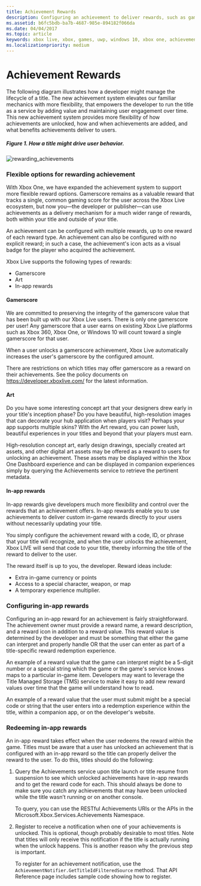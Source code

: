 ```yaml
---
title: Achievement Rewards
description: Configuring an achievement to deliver rewards, such as gamerscore, art, and in-app rewards.
ms.assetid: b6fc5bdb-ba7b-4687-985e-894182f066da
ms.date: 04/04/2017
ms.topic: article
keywords: xbox live, xbox, games, uwp, windows 10, xbox one, achievement, rewards
ms.localizationpriority: medium
---
```


# Achievement Rewards

The following diagram illustrates how a developer might manage the lifecycle of a title.
The new achievement system elevates our familiar mechanics with more flexibility, that empowers the developer to run the title as a service by adding value and maintaining user engagement over time.
This new achievement system provides more flexibility of how achievements are unlocked, how and when achievements are added, and what benefits achievements deliver to users.


##### Figure 1.  How a title might drive user behavior.

![rewarding_achievements](../images/omega/achievements_overview_01_drive_behavior.png)


### Flexible options for rewarding achievement

With Xbox One, we have expanded the achievement system to support more flexible reward options.
Gamerscore remains as a valuable reward that tracks a single, common gaming score for the user across the Xbox Live ecosystem, but now you—the developer or publisher—can use achievements as a delivery mechanism for a much wider range of rewards, both within your title and outside of your title.

An achievement can be configured with multiple rewards, up to one reward of each reward type.
An achievement can also be configured with no explicit reward; in such a case, the achievement's icon acts as a visual badge for the player who acquired the achievement.

Xbox Live supports the following types of rewards:

* Gamerscore
* Art
* In-app rewards


#### Gamerscore

We are committed to preserving the integrity of the gamerscore value that has been built up with our Xbox Live users.
There is only one gamerscore per user! Any gamerscore that a user earns on existing Xbox Live platforms such as Xbox 360, Xbox One, or Windows 10 will count toward a single gamerscore for that user.

When a user unlocks a gamerscore achievement, Xbox Live automatically increases the user's gamerscore by the configured amount.

There are restrictions on which titles may offer gamerscore as a reward on their achievements.
See the policy documents on https://developer.xboxlive.com/ for the latest information.


#### Art

Do you have some interesting concept art that your designers drew early in your title's inception phase? Do you have beautiful, high-resolution images that can decorate your hub application when players visit? Perhaps your app supports multiple skins? With the Art reward, you can power lush, beautiful experiences in your titles and beyond that your players must earn.

High-resolution concept art, early design drawings, specially created art assets, and other digital art assets may be offered as a reward to users for unlocking an achievement.
These assets may be displayed within the Xbox One Dashboard experience and can be displayed in companion experiences simply by querying the Achievements service to retrieve the pertinent metadata.


#### In-app rewards

In-app rewards give developers much more flexibility and control over the rewards that an achievement offers.
In-app rewards enable you to use achievements to deliver custom in-game rewards directly to your users without necessarily updating your title.

You simply configure the achievement reward with a code, ID, or phrase that your title will recognize, and when the user unlocks the achievement, Xbox LIVE will send that code to your title, thereby informing the title of the reward to deliver to the user.

The reward itself is up to you, the developer.
Reward ideas include:
* Extra in-game currency or points
* Access to a special character, weapon, or map
* A temporary experience multiplier.


### Configuring in-app rewards

Configuring an in-app reward for an achievement is fairly straightforward.
The achievement owner must provide a reward name, a reward description, and a reward icon in addition to a reward value.
This reward value is determined by the developer and must be something that either the game can interpret and properly handle OR that the user can enter as part of a title-specific reward redemption experience.

An example of a reward value that the game can interpret might be a 5-digit number or a special string which the game or the game's service knows maps to a particular in-game item.
Developers may want to leverage the Title Managed Storage (TMS) service to make it easy to add new reward values over time that the game will understand how to read.

An example of a reward value that the user must submit might be a special code or string that the user enters into a redemption experience within the title, within a companion app, or on the developer's website.


### Redeeming in-app rewards

An in-app reward takes effect when the user redeems the reward within the game.
Titles must be aware that a user has unlocked an achievement that is configured with an in-app reward so the title can properly deliver the reward to the user.
To do this, titles should do the following:

1. Query the Achievements service upon title launch or title resume from suspension to see which unlocked achievements have in-app rewards and to get the reward code for each. This should always be done to make sure you catch any achievements that may have been unlocked while the title wasn’t running or on another console.  

   To query, you can use the RESTful Achievements URIs or the APIs in the Microsoft.Xbox.Services.Achievements Namespace.

2. Register to receive a notification when one of your achievements is unlocked. This is optional, though probably desirable to most titles. Note that titles will only receive this notification if the title is actually running when the unlock happens. This is another reason why the previous step is important.

   To register for an achievement notification, use the `AchievementNotifier.GetTitleIdFilteredSource` method. That API Reference page includes sample code showing how to register.
